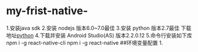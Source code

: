 # my-frist-native-
1.安装java sdk 
2.安装 nodejs 
  版本6.0~7.0最佳
3.安装 python 
  版本2.7最佳 
  下载地址[python](http://www.python.org/download)
4.下载并安装 Android Studio(AS) 
  版本2.2.0.12
5.命令行安装如下库 
  npm i -g react-native-cli
  npm i -g react-native
##环境变量配置
1.


